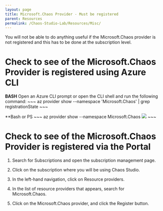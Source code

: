 ```yaml
---
layout: page
title: Microsoft.Chaos Provider - Must be registered
parent: Resources 
permalink: /Chaos-Studio-Lab/Resources/Misc/
---
```

You will not be able to do anything useful if the Microsoft.Chaos provider is not registered and this has to be done at the subscription level.

# Check to see of the Microsoft.Chaos Provider is registered using Azure CLI
**BASH**
Open an Azure CLI prompt or open the CLI shell and run the following  command:
    ~~~
        az provider show --namespace 'Microsoft.Chaos' | grep registrationState
    ~~~

**Bash or PS
    ~~~
       az provider show --namespace Microsoft.Chaos
       ![]({{site.baseurl}}/assets/images/Chaos-Registered.jpg/)
    ~~~

# Check to see of the Microsoft.Chaos Provider is registered via the Portal
1. Search for Subscriptions and open the subscription management page.

2. Click on the subscription where you will be using Chaos Studio.

3. In the left-hand navigation, click on Resource providers.

4. In the list of resource providers that appears, search for Microsoft.Chaos.

5. Click on the Microsoft.Chaos provider, and click the Register button.
[]({{site.baseurl}}/assets/images/Chaos-Register-Portal.jpg/)
